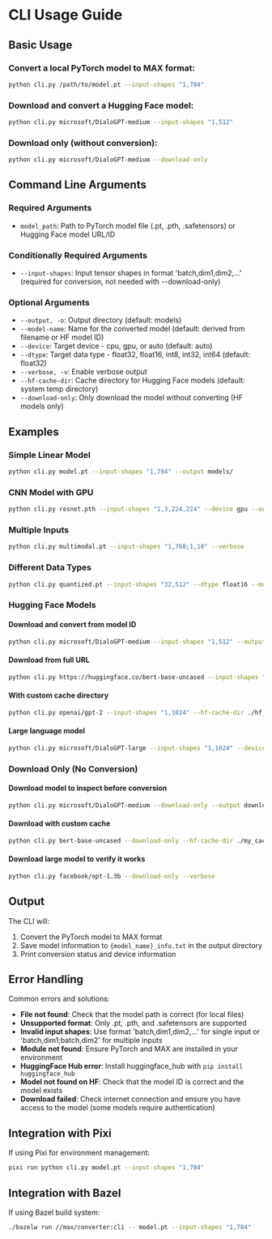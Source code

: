 # CLI Usage Guide

## Basic Usage

### Convert a local PyTorch model to MAX format:
```bash
python cli.py /path/to/model.pt --input-shapes "1,784"
```

### Download and convert a Hugging Face model:
```bash
python cli.py microsoft/DialoGPT-medium --input-shapes "1,512"
```

### Download only (without conversion):
```bash
python cli.py microsoft/DialoGPT-medium --download-only
```

## Command Line Arguments

### Required Arguments

- `model_path`: Path to PyTorch model file (.pt, .pth, .safetensors) or Hugging Face model URL/ID

### Conditionally Required Arguments

- `--input-shapes`: Input tensor shapes in format 'batch,dim1,dim2,...' (required for conversion, not needed with --download-only)

### Optional Arguments

- `--output, -o`: Output directory (default: models)
- `--model-name`: Name for the converted model (default: derived from filename or HF model ID)
- `--device`: Target device - cpu, gpu, or auto (default: auto)
- `--dtype`: Target data type - float32, float16, int8, int32, int64 (default: float32)
- `--verbose, -v`: Enable verbose output
- `--hf-cache-dir`: Cache directory for Hugging Face models (default: system temp directory)
- `--download-only`: Only download the model without converting (HF models only)

## Examples

### Simple Linear Model
```bash
python cli.py model.pt --input-shapes "1,784" --output models/
```

### CNN Model with GPU
```bash
python cli.py resnet.pth --input-shapes "1,3,224,224" --device gpu --output converted/
```

### Multiple Inputs
```bash
python cli.py multimodal.pt --input-shapes "1,768;1,10" --verbose
```

### Different Data Types
```bash
python cli.py quantized.pt --input-shapes "32,512" --dtype float16 --model-name fast_model
```

### Hugging Face Models

#### Download and convert from model ID
```bash
python cli.py microsoft/DialoGPT-medium --input-shapes "1,512" --output models/
```

#### Download from full URL
```bash
python cli.py https://huggingface.co/bert-base-uncased --input-shapes "1,512" --verbose
```

#### With custom cache directory
```bash
python cli.py openai/gpt-2 --input-shapes "1,1024" --hf-cache-dir ./hf_cache --output converted/
```

#### Large language model
```bash
python cli.py microsoft/DialoGPT-large --input-shapes "1,1024" --device gpu --dtype float16
```

### Download Only (No Conversion)

#### Download model to inspect before conversion
```bash
python cli.py microsoft/DialoGPT-medium --download-only --output downloads/
```

#### Download with custom cache
```bash
python cli.py bert-base-uncased --download-only --hf-cache-dir ./my_cache/
```

#### Download large model to verify it works
```bash
python cli.py facebook/opt-1.3b --download-only --verbose
```

## Output

The CLI will:
1. Convert the PyTorch model to MAX format
2. Save model information to `{model_name}_info.txt` in the output directory
3. Print conversion status and device information

## Error Handling

Common errors and solutions:

- **File not found**: Check that the model path is correct (for local files)
- **Unsupported format**: Only .pt, .pth, and .safetensors are supported
- **Invalid input shapes**: Use format 'batch,dim1,dim2,...' for single input or 'batch,dim1;batch,dim2' for multiple inputs
- **Module not found**: Ensure PyTorch and MAX are installed in your environment
- **HuggingFace Hub error**: Install huggingface_hub with `pip install huggingface_hub`
- **Model not found on HF**: Check that the model ID is correct and the model exists
- **Download failed**: Check internet connection and ensure you have access to the model (some models require authentication)

## Integration with Pixi

If using Pixi for environment management:

```bash
pixi run python cli.py model.pt --input-shapes "1,784"
```

## Integration with Bazel

If using Bazel build system:

```bash
./bazelw run //max/converter:cli -- model.pt --input-shapes "1,784"
```
